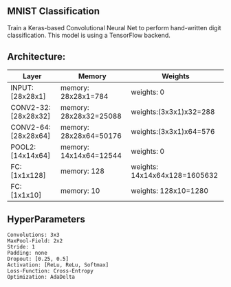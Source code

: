 ## MNIST Classification

Train a Keras-based Convolutional Neural Net to perform hand-written digit classification. This model is using a TensorFlow backend.

## Architecture:

| Layer			| Memory		| Weights			|
| ---------------------	| ---------------------	| -----------------------------	|
| INPUT: [28x28x1]	| memory: 28x28x1=784 	| weights: 0			|
| CONV2-32: [28x28x32]	| memory: 28x28x32=25088| weights:(3x3x1)x32=288	|
| CONV2-64: [28x28x64]	| memory: 28x28x64=50176| weights:(3x3x1)x64=576	|
| POOL2: [14x14x64]	| memory: 14x14x64=12544| weights: 0			|
| FC: [1x1x128]		| memory: 128		| weights: 14x14x64x128=1605632 |
| FC: [1x1x10]		| memory: 10		| weights: 128x10=1280		|

## HyperParameters

```
Convolutions: 3x3
MaxPool-Field: 2x2
Stride: 1
Padding: none
Dropout: [0.25, 0.5]
Activation: [ReLu, ReLu, Softmax]
Loss-Function: Cross-Entropy
Optimization: AdaDelta
```

